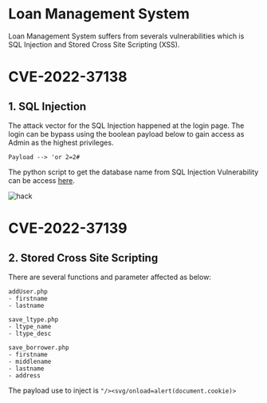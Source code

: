 # Loan Management System

Loan Management System suffers from severals vulnerabilities which is SQL Injection and Stored Cross Site Scripting (XSS).

# CVE-2022-37138

## 1. SQL Injection

The attack vector for the SQL Injection happened at the login page. The login can be bypass using the boolean payload below to gain access as Admin as the highest privileges.

`Payload --> 'or 2=2#`

The python script to get the database name from SQL Injection Vulnerability can be access [here](https://github.com/saitamang/POC-DUMP/blob/main/Loan%20Management%20System/sqli-getdb.py).

<img src="https://github.com/saitamang/POC-DUMP/blob/main/Loan%20Management%20System/img/script.png?raw=true" title="hack">

# CVE-2022-37139
## 2. Stored Cross Site Scripting

There are several functions and parameter affected as below:

<pre><code>addUser.php
- firstname
- lastname

save_ltype.php
- ltype_name
- ltype_desc

save_borrower.php
- firstname
- middlename
- lastname
- address
</code></pre>

The payload use to inject is `"/><svg/onload=alert(document.cookie)>`
